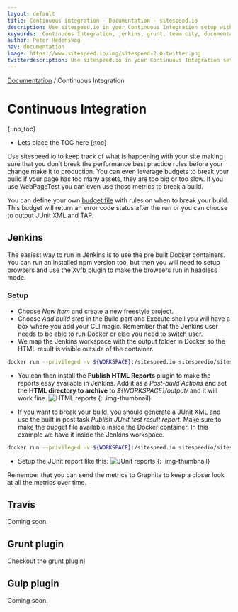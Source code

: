 ```yaml
---
layout: default
title: Continuous integration - Documentation - sitespeed.io
description: Use sitespeed.io in your Continuous Integration setup with Jenkins, Grunt or Team City.
keywords:  Continuous Integration, jenkins, grunt, team city, documentation, web performance, sitespeed.io
author: Peter Hedenskog
nav: documentation
image: https://www.sitespeed.io/img/sitespeed-2.0-twitter.png
twitterdescription: Use sitespeed.io in your Continuous Integration setup.
---
```

[Documentation]({{site.baseurl}}/documentation/sitespeed.io/) / Continuous Integration

# Continuous Integration
{:.no_toc}


* Lets place the TOC here
{:toc}

Use sitespeed.io to keep track of what is happening with your site making sure that you don’t break the performance best practice rules before your change make it to production. You can even leverage budgets to break your build if your page has too many assets, they are too big or too slow. If you use WebPageTest you can even use those metrics to break a build.

You can define your own [budget file](({{site.baseurl}}/documentation/sitespeed.io/performance-budget/)) with rules on when to break your build. This budget will return an error code status after the run or you can choose to output JUnit XML and TAP.

## Jenkins
The easiest way to run in Jenkins is to use the pre built Docker containers. You can run an installed npm version too, but then you will need to setup browsers and use the [Xvfb plugin](https://wiki.jenkins-ci.org/display/JENKINS/Xvfb+Plugin) to make the browsers run in headless mode.

### Setup
* Choose *New Item* and create a new freestyle project.
* Choose *Add build step* in the Build part and Execute shell you will have a box where you add your CLI magic. Remember that the Jenkins user needs to be able to run Docker or else you need to switch user.
* We map the Jenkins workspace with the output folder in Docker so the HTML result is visible outside of the container.

~~~bash
docker run --privileged -v ${WORKSPACE}:/sitespeed.io sitespeedio/sitespeed.io --outputFolder output https://www.sitespeed.io/ -n 1
~~~

* You can then install the **Publish HTML Reports** plugin to make the reports easy available in Jenkins. Add it as a *Post-build Actions* and set the **HTML directory to archive** to *${WORKSPACE}/output/* and it will work fine.
![HTML reports]({{site.baseurl}}/img/html-reports.png)
{: .img-thumbnail}


* If you want to break your build, you should generate a JUnit XML and use the built in post task *Publish JUnit test result report*. Make sure to make the budget file available inside the Docker container. In this example we have it inside the Jenkins workspace.

~~~bash
docker run --privileged -v ${WORKSPACE}:/sitespeed.io sitespeedio/sitespeed.io --outputFolder output --budget /sitespeed.io/budget.json --budget.output junit https://www.sitespeed.io/ -n 1
~~~

* Setup the JUnit report like this:
![JUnit reports]({{site.baseurl}}/img/junit-report.png)
{: .img-thumbnail}

Remember that you can send the metrics to Graphite to keep a closer look at all the metrics over time.

## Travis
Coming soon.

## Grunt plugin
Checkout the [grunt plugin](https://github.com/sitespeedio/grunt-sitespeedio)!

## Gulp plugin
Coming soon.
